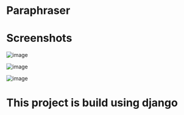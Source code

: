 # Paraphraser

# Screenshots
![image](https://user-images.githubusercontent.com/60769603/204277296-58c2a8d1-7e2f-4916-b7cf-a5726b8c4c67.png)


![image](https://user-images.githubusercontent.com/60769603/204277489-e5184a22-1ad5-4c83-aba6-1b296ccb06c2.png)


![image](https://user-images.githubusercontent.com/60769603/204277597-f706332c-460b-454d-9ef2-ca32efe782a0.png)



# This project is build using django
